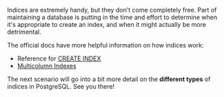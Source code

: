Indices are extremely handy, but they don't come completely free. Part of 
maintaining a database is putting in the time and effort to determine when 
it's appropriate to create an index, and when it might actually be more 
detrimental. 

The official docs have more helpful information on how indices work:

- Reference for [CREATE INDEX](https://www.postgresql.org/docs/current/sql-createindex.html)
- [Multicolumn Indexes](https://www.postgresql.org/docs/10/indexes-multicolumn.html)

The next scenario will go into a bit more detail on the **different types** of 
indices in PostgreSQL. See you there!
